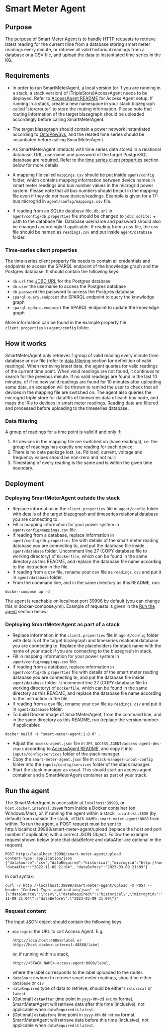 # Smart Meter Agent

## Purpose
The purpose of Smart Meter Agent is to handle HTTP requests to retrieve latest reading for the current time from a database storing smart meter readings every minute, or retrieve all valid historical readings from a database or a CSV file, and upload the data to instantiated time series in the KG.

## Requirements
- In order to run SmartMeterAgent, a local version (or if you are running in a stack, a stack version) of (TripleStore)AccessAgent needs to be deployed. Refer to [AccessAgent README](https://github.com/cambridge-cares/TheWorldAvatar/tree/main/Agents/AccessAgent/README.md) for Access Agent setup. If running in a stack, create a new namespace in your stack blazegraph called 'storerouter' to store the routing information. Please note that routing information of the target blazegraph should be uploaded accordingly before calling SmartMeterAgent.

- The target blazegraph should contain a power network instantiated according to [OntoPowSys](http://www.theworldavatar.com/ontology/ontopowsys/), and the related time series should be instantiated before calling SmartMeterAgent.

- As SmartMeterAgent interacts with time series data stored in a relational database, URL, username and password of the target PostgreSQL database are required. Refer to the [time series client properties](#time-series-client-properties) section below for more details.

- A mapping file called `mappings.csv` should be put inside `agent/config` folder, which contains mapping information between device names in smart meter readings and bus number values in the microgrid power system. Please note that all bus numbers should be put in the mapping file even if they do not have device/readings. Example is given for a 17-bus microgrid in `agent/config/mappings.csv` file.

- If reading from an SQLite database file, `db.url` in `agent/config/db.properties` file should be changed to `jdbc:sqlite:` + path to the database file. Database username and password should also be changed accordingly if applicable. If reading from a csv file, the csv file should be named as `readings.csv` and put inside `agent/database` folder.

### Time-series client properties
The time-series client property file needs to contain all credentials and endpoints to access the SPARQL endpoint of the knowledge graph and the Postgres database. It should contain the following keys:
- `db.url` the [JDBC URL](https://www.postgresql.org/docs/7.4/jdbc-use.html) for the Postgres database
- `db.user` the username to access the Postgres database
- `db.password` the password to access the Postgres database
- `sparql.query.endpoint` the SPARQL endpoint to query the knowledge graph
- `sparql.update.endpoint` the SPARQL endpoint to update the knowledge graph

More information can be found in the example property file `client.properties` in `agent/config` folder.

## How it works
SmartMeterAgent only retrieves 1 group of valid reading every minute from database or csv file (refer to [data filtering](#data-filtering) section for definiition of valid readings). When retrieving latest data, the agent queries for valid readings of the current time point. When valid readings are not found, it continues to search for the previous minute. If no valid readings are found in the last 10 minutes, of if no new valid readings are found for 10 minutes after uploading some data, an exception will be thrown to remind the user to check that all devices in the mapping file are switched on. The agent also queries the microgrid triple store for dataIRIs of timeseries data of each bus node, and maps the IRIs to devices in smart meter readings. Reading data are filtered and processed before uploading to the timeseries database.

### Data filtering
A group of readings for a time point is valid if and only if:
1. All devices in the mapping file are switched on (have readings), i.e. the group of readings has exactly one reading for each device;
2. There is no data package lost, i.e. Pd load, current, voltage and frequency values should be non-zero and not null;
3. Timestamp of every reading is the same and is within the given time boundary.

## Deployment
### Deploying SmartMeterAgent outside the stack
- Replace information in the `client.properties` file in `agent/config` folder with details of the target blazegraph and timeseries relational database you are connecting to.
- Fill in mapping information for your power system in `agent/config/mappings.csv` file.
- If reading from a database, replace information in `agent/config/db.properties` file with details of the smart meter reading database you are connecting to, and put the database file inside `agent/database` folder. Uncomment line 27 (COPY database file to working directory) of `Dockerfile`, which can be found in the same directory as this README, and replace the database file name according to the instruction in the file.
- If reading from a csv file, rename your csv file as `readings.csv` and put it in `agent/database` folder.
- From the command line, and in the same directory as this README, run:
```
docker-compose up -d
```
The agent is reachable on localhost port 39998 by default (you can change this in docker-compose.yml). Example of requests is given in the [Run the agent](#run-the-agent) section below.

### Deploying SmartMeterAgent as part of a stack
- Replace information in the `client.properties` file in `agent/config` folder with details of the target blazegraph and timeseries relational database you are connecting to. Replace the placeholders for stack name with the name of your stack if you are connecting to the blazegraph in stack.
- Fill in mapping information for your power system in `agent/config/mappings.csv` file.
- If reading from a database, replace information in `agent/config/db.properties` file with details of the smart meter reading database you are connecting to, and put the database file inside `agent/database` folder. Uncomment line 27 (COPY database file to working directory) of `Dockerfile`, which can be found in the same directory as this README, and replace the database file name according to the instruction in the file.
- If reading from a csv file, rename your csv file as `readings.csv` and put it in `agent/database` folder.
- To build Docker image of SmartMeterAgent, from the command line, and in the same directory as this README, run (replace the version number if applicable):
```
docker build -t "smart-meter-agent:1.0.0" .
```
- Adjust the `access-agent.json` file in `JPS_ACCESS_AGENT/access-agent-dev-stack` according to [AccessAgent README](https://github.com/cambridge-cares/TheWorldAvatar/tree/main/Agents/AccessAgent/README.md), and copy it into `inputs/config/services` folder of the stack manager.
- Copy the `smart-meter-agent.json` file in `stack-manager-input-config` folder into the `inputs/config/services` folder of the stack manager.
- Start the stack manager as usual. This should start an access agent container and a SmartMeterAgent container as part of your stack.

## Run the agent
The SmartMeterAgent is accessible at `localhost:39998`, or `host.docker.internal:39998` from inside a Docker container (on Windows/Mac), or, if running the agent within a stack, `localhost:3838` (by default) from outside the stack, `<STACK NAME>-smart-meter-agent:8080` from within. To run the agent, a POST request must be sent to http://localhost:39998/smart-meter-agent/upload (replace the host and port number if applicable) with a correct JSON Object. Follow the example request shown below (note that dataBefore and dataAfter are optional in the request).
```
POST http://localhost:39998/smart-meter-agent/upload
Content-Type: application/json
{"dataSource":"csv","dataRequired":"historical","microgrid":"http://host.docker.internal:48888/microgrid", "dataAfter":"2022-11-09 21:04", "dataBefore":"2023-03-09 21:09"}
```
In curl syntax:
```
curl -v http://localhost:39998/smart-meter-agent/upload -X POST --header "Content-Type: application/json" -d "{\"dataSource\":\"csv\",\"dataRequired\":\"historical\",\"microgrid\":\"http://host.docker.internal:48888/microgrid\",\"dataAfter\":\"2022-11-09 21:04\",\"dataBefore\":\"2023-03-09 21:09\"}"
```

### Request content
The input JSON object should contain the following keys:
- `microgrid` the URL to call Access Agent. E.g.
    ```
    http://localhost:48888/label or http://host.docker.internal:48888/label
    ```
    or, if running within a stack,
    ```
    http://<STACK NAME>-access-agent:8080/label,
    ```
    where the label corresponds to the label uploaded to the router.
- `dataSource` where to retrieve smart meter readings, should be either `database` or `csv`
- `dataRequired` type of data to retrieve, should be either `historical` or `latest`
- [Optional] `dataAfter` time point in `yyyy-MM-dd HH:mm` format, SmartMeterAgent will retrieve data after this time (inclusive), not applicable when `dataRequired` is `latest`.
- [Optional] `dataBefore` time point in `yyyy-MM-dd HH:mm` format, SmartMeterAgent will retrieve data before this time (inclusive), not applicable when `dataRequired` is `latest`.
